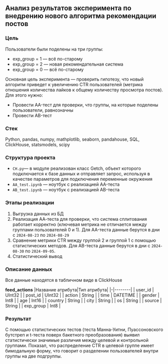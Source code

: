 ## Анализ результатов эксперимента по внедрению нового алгоритма рекомендации постов

### Цель
Пользователи были поделены на три группы:
- exp_group = 1 — всё по-старому
- exp_group = 2 — новая рекомендательная система
- exp_group = 0 — всё по-старому

Основная цель эксперимента — проверить гипотезу, что новый алгоритм приведет к увеличению CTR пользователей (метрика отношения количества лайков к общему количеству просмотра постов). Для этого нужно:
- Провести AA-тест для проверки, что группы, на которые поделены пользователи, равнозначны
- Провести AB-тест

### Cтек
Python, pandas, numpy, mathplotlib, seaborn, pandahouse, SQL, ClickHouse, statsmodels, scipy

### Структура проекта
- `CH.py`— в модуле реализован класс Getch, объект которого подключается к базе данных и отправляет запрос, используя в качестве параметров для подключения переменные окружения
- `AA_test.ipynb` — ноутбук с реализацией AA-теста
- `AB_test.ipynb` — ноутбук с реализацией AB-теста

### Этапы реализации
1. Выгрузка данных из БД
2. Реализация АА-теста для проверки, что система сплитования работает корректно (ключевая метрика не отличается между группами пользователей 0 и 1). Для AA-теста данные берутся в дни с `2024-08-23` по `2024-08-29`
3. Сравнение метрики CTR между группой 2 и группой 1 с помощью статистических методов. Для AB-теста данные берутся в дни с `2024-08-30` по `2024-09-05`.
4. Статистический вывод

### Описание данных
Все данные находятся в табличном виде в ClickHouse

**feed_actions**
|Название атрибута|Тип атрибута|
|-|--------|
| user_id | UInt32 |
| post_id | UInt32 |
| action | String |
| time | DATETIME |
| gender | Int8 |
| age | Int16 |
| country | String |
| city | String |
| os | String |
| source | String |
| exp_group | Int8 |

### Результат
С помощью статистических тестов (теста Манна-Уитни, Пуассоновского бутстреп и t-теста поверх бакетного преобразования) выявил статистически значимые различия между целевой и контрольной группами. Показал, что распределение СTR в целевой группе имеет бимодальную форму, что говорит о разделении пользователей внутри группы на две подгруппы. 
